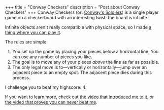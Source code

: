 +++
title = "Conway Checkers"
description = "Post about Conway Checkers"
+++
Conway Checkers (or: [Conway's Soldiers](https://en.wikipedia.org/wiki/Conway%27s_Soldiers)) is a single player game on a checkerboard with an interesting twist: the board is infinite.

Infinite objects aren't really compatible with physical space, so I made [a thing where you can play it](https://www.hankruiger.com/conway-checkers/).

The rules are simple:
1. You set up the game by placing your pieces below a horizontal line. You can use any number of pieces you like.
2. The goal is to move any of your pieces *above* the line as far as possible.
3. The only legal move is to—vertically or horizontally—jump over an adjacent piece to an empty spot. The adjacent piece dies during this process.

I challenge you to beat my highscore: 4.

If you want to learn more, check out [the video that introduced me to it](https://youtu.be/FtNWzlfEQgY), or [the video that proves you can never beat me](https://youtu.be/Or0uWM9bT5w).
